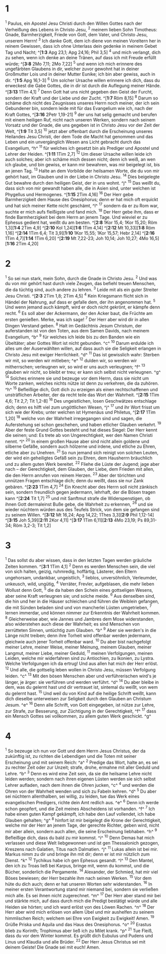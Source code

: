 # 1
<sup class='bibleverse'>1</sup> Paulus, ein Apostel Jesu Christi durch den Willen Gottes nach der Verheißung des Lebens in Christo Jesu, <sup class='bibleverse'>2</sup> meinem lieben Sohn Timotheus: Gnade, Barmherzigkeit, Friede von Gott, dem Vater, und Christo Jesu, unserem Herrn! <sup class='bibleverse'>3</sup> Ich danke Gott, dem ich diene von meinen Voreltern her in reinem Gewissen, dass ich ohne Unterlass dein gedenke in meinem Gebet Tag und Nacht; ^[**1:3** Apg 23,1; Apg 24,16; Phil 3,5] <sup class='bibleverse'>4</sup> und mich verlangt, dich zu sehen, wenn ich denke an deine Tränen, auf dass ich mit Freude erfüllt würde; ^[**3:8** 2Mo 7,11; 2Mo 7,22] <sup class='bibleverse'>5</sup> und wenn ich mich erinnere des ungefärbten Glaubens in dir, welcher zuvor gewohnt hat in deiner Großmutter Lois und in deiner Mutter Eunike; ich bin aber gewiss, auch in dir. ^[**1:5** Apg 16,1-3] <sup class='bibleverse'>6</sup> Um solcher Ursache willen erinnere ich dich, dass du erweckest die Gabe Gottes, die in dir ist durch die Auflegung meiner Hände. ^[**3:13** 1Tim 4,1] <sup class='bibleverse'>7</sup> Denn Gott hat uns nicht gegeben den Geist der Furcht, sondern der Kraft und der Liebe und der Zucht. ^[**1:7** Röm 8,15] <sup class='bibleverse'>8</sup> Darum so schäme dich nicht des Zeugnisses unseres Herrn noch meiner, der ich sein Gebundener bin, sondern leide mit für das Evangelium wie ich, nach der Kraft Gottes, ^[**3:16** 2Petr 1,19-21] <sup class='bibleverse'>9</sup> der uns hat selig gemacht und berufen mit einem heiligen Ruf, nicht nach unseren Werken, sondern nach seinem Vorsatz und der Gnade, die uns gegeben ist in Christo Jesu vor der Zeit der Welt, ^[**1:9** Tit 3,5] <sup class='bibleverse'>10</sup> jetzt aber offenbart durch die Erscheinung unseres Heilandes Jesu Christi, der dem Tode die Macht hat genommen und das Leben und ein unvergänglich Wesen ans Licht gebracht durch das Evangelium, ^h^ <sup class='bibleverse'>11</sup> für welches ich gesetzt bin als Prediger und Apostel und Lehrer der Heiden. ^[**1:11** 1Tim 2,7] <sup class='bibleverse'>12</sup> Um dieser Ursache willen leide ich auch solches; aber ich schäme mich dessen nicht; denn ich weiß, an wen ich glaube, und bin gewiss, er kann mir bewahren, was mir beigelegt ist, bis an jenen Tag. <sup class='bibleverse'>13</sup> Halte an dem Vorbilde der heilsamen Worte, die du von mir gehört hast, im Glauben und in der Liebe in Christo Jesu. <sup class='bibleverse'>14</sup> Dies beigelegte Gut bewahre durch den heiligen Geist, der in uns wohnt. ^j^ <sup class='bibleverse'>15</sup> Das weißt du, dass sich von mir gewandt haben alle, die in Asien sind, unter welchen ist Phygellus und Hermogenes. ^[**1:15** 2Tim 4,16] <sup class='bibleverse'>16</sup> Der Herr gebe Barmherzigkeit dem Hause des Onesiphorus; denn er hat mich oft erquickt und hat sich meiner Kette nicht geschämt, ^l^ <sup class='bibleverse'>17</sup> sondern da er zu Rom war, suchte er mich aufs fleißigste und fand mich. <sup class='bibleverse'>18</sup> Der Herr gebe ihm, dass er finde Barmherzigkeit bei dem Herrn an jenem Tage. Und wieviel er zu Ephesus gedient hat, weißt du am besten.
 ^[**2:8** 1Kor 15,4; 1Kor 15,20; Röm 1,3][**1:4** 2Tim 4,9]  ^[**2:10** Kol 1,24][**1:6** 1Tim 4,14]  ^[**2:12** Mt 10,33][**1:8** Röm 1,16]  ^[**2:14** 1Tim 6,4; Tit 3,9][**1:10** 1Kor 15,55; 1Kor 15,57; Hebr 2,14]  ^[**2:16** 1Tim 4,7][**1:14** 1Tim 6,20]  ^[**2:19** Mt 7,22-23; Joh 10,14; Joh 10,27; 4Mo 16,5][**1:16** 2Tim 4,20]

# 2
<sup class='bibleverse'>1</sup> So sei nun stark, mein Sohn, durch die Gnade in Christo Jesu. <sup class='bibleverse'>2</sup> Und was du von mir gehört hast durch viele Zeugen, das befiehl treuen Menschen, die da tüchtig sind, auch andere zu lehren. <sup class='bibleverse'>3</sup> Leide mit als ein guter Streiter Jesu Christi. ^[**2:3** 2Tim 1,8; 2Tim 4,5] <sup class='bibleverse'>4</sup> Kein Kriegsmann flicht sich in Händel der Nahrung, auf dass er gefalle dem, der ihn angenommen hat. <sup class='bibleverse'>5</sup> Und wenn jemand auch kämpft, wird er doch nicht gekrönt, er kämpfe denn recht. <sup class='bibleverse'>6</sup> Es soll aber der Ackermann, der den Acker baut, die Früchte am ersten genießen. Merke, was ich sage! <sup class='bibleverse'>7</sup> Der Herr aber wird dir in allen Dingen Verstand geben. <sup class='bibleverse'>8</sup> Halt im Gedächtnis Jesum Christum, der auferstanden ist von den Toten, aus dem Samen Davids, nach meinem Evangelium, ^b^ <sup class='bibleverse'>9</sup> für welches ich leide bis zu den Banden wie ein Übeltäter; aber Gottes Wort ist nicht gebunden. ^c^ <sup class='bibleverse'>10</sup> Darum erdulde ich alles um der Auserwählten willen, auf dass auch sie die Seligkeit erlangen in Christo Jesu mit ewiger Herrlichkeit. ^d^ <sup class='bibleverse'>11</sup> Das ist gewisslich wahr: Sterben wir mit, so werden wir mitleben; ^e^ <sup class='bibleverse'>12</sup> dulden wir, so werden wir mitherrschen; verleugnen wir, so wird er uns auch verleugnen; ^f^ <sup class='bibleverse'>13</sup> glauben wir nicht, so bleibt er treu; er kann sich selbst nicht verleugnen. ^g^ <sup class='bibleverse'>14</sup> Solches erinnere sie und bezeuge vor dem Herrn, dass sie nicht um Worte zanken, welches nichts nütze ist denn zu verkehren, die da zuhören. ^h^ <sup class='bibleverse'>15</sup> Befleißige dich, Gott dich zu erzeigen als einen rechtschaffenen und unsträflichen Arbeiter, der da recht teile das Wort der Wahrheit. ^[**2:15** 1Tim 4,6; Tit 2,7; Tit 1,2-8] <sup class='bibleverse'>16</sup> Des ungeistlichen, losen Geschwätzes entschlage dich; denn es hilft viel zum ungöttlichen Wesen, ^j^ <sup class='bibleverse'>17</sup> und ihr Wort frisst um sich wie der Krebs; unter welchen ist Hymenäus und Philetus, ^[**2:17** 1Tim 1,20] <sup class='bibleverse'>18</sup> welche von der Wahrheit irregegangen sind und sagen, die Auferstehung sei schon geschehen, und haben etlicher Glauben verkehrt. <sup class='bibleverse'>19</sup> Aber der feste Grund Gottes besteht und hat dieses Siegel: Der Herr kennt die seinen; und: Es trete ab von Ungerechtigkeit, wer den Namen Christi nennt. ^l^ <sup class='bibleverse'>20</sup> In einem großen Hause aber sind nicht allein goldene und silberne Gefäße, sondern auch hölzerne und irdene, und etliche zu Ehren, etliche aber zu Unehren. <sup class='bibleverse'>21</sup> So nun jemand sich reinigt von solchen Leuten, der wird ein geheiligtes Gefäß sein zu Ehren, dem Hausherrn bräuchlich und zu allem guten Werk bereitet. <sup class='bibleverse'>22</sup> Fliehe die Lüste der Jugend; jage aber nach – der Gerechtigkeit, dem Glauben, der Liebe, dem Frieden mit allen, die den Herrn anrufen von reinem Herzen. <sup class='bibleverse'>23</sup> Aber der törichten und unnützen Fragen entschlage dich; denn du weißt, dass sie nur Zank gebären. ^[**2:23** 1Tim 4,7] <sup class='bibleverse'>24</sup> Ein Knecht aber des Herrn soll nicht zänkisch sein, sondern freundlich gegen jedermann, lehrhaft, der die Bösen tragen kann ^[**2:24** Tit 1,7] <sup class='bibleverse'>25</sup> und mit Sanftmut strafe die Widerspenstigen, ob ihnen Gott dermaleinst Buße gebe, die Wahrheit zu erkennen, <sup class='bibleverse'>26</sup> und sie wieder nüchtern würden aus des Teufels Strick, von dem sie gefangen sind zu seinem Willen.
  ^[**3:12** Mt 16,24; Apg 14,22; 1Thes 3,3][**2:9** Phil 1,12-14]  ^[**3:15** Joh 5,39][**2:11** 2Kor 4,11]  ^[**3:17** 1Tim 6,11][**2:13** 4Mo 23,19; Ps 89,31-34; Röm 3,2-3; Tit 1,2]       

# 3
<sup class='bibleverse'>1</sup> Das sollst du aber wissen, dass in den letzten Tagen werden gräuliche Zeiten kommen. ^[**3:1** 1Tim 4,1] <sup class='bibleverse'>2</sup> Denn es werden Menschen sein, die viel von sich halten, geizig, ruhmredig, hoffärtig, Lästerer, den Eltern ungehorsam, undankbar, ungeistlich, <sup class='bibleverse'>3</sup> lieblos, unversöhnlich, Verleumder, unkeusch, wild, ungütig, <sup class='bibleverse'>4</sup> Verräter, Frevler, aufgeblasen, die mehr lieben Wollust denn Gott, <sup class='bibleverse'>5</sup> die da haben den Schein eines gottseligen Wesens, aber seine Kraft verleugnen sie; und solche meide. <sup class='bibleverse'>6</sup> Aus denselben sind, die hin und her in die Häuser schleichen und führen die Weiblein gefangen, die mit Sünden beladen sind und von mancherlei Lüsten umgetrieben, <sup class='bibleverse'>7</sup> lernen immerdar, und können nimmer zur Erkenntnis der Wahrheit kommen. <sup class='bibleverse'>8</sup> Gleicherweise aber, wie Jannes und Jambres dem Mose widerstanden, also widerstehen auch diese der Wahrheit; es sind Menschen von zerrütteten Sinnen, untüchtig zum Glauben. ^b^ <sup class='bibleverse'>9</sup> Aber sie werden's in die Länge nicht treiben; denn ihre Torheit wird offenbar werden jedermann, gleichwie auch jener Torheit offenbar ward. <sup class='bibleverse'>10</sup> Du aber bist nachgefolgt meiner Lehre, meiner Weise, meiner Meinung, meinem Glauben, meiner Langmut, meiner Liebe, meiner Geduld, <sup class='bibleverse'>11</sup> meinen Verfolgungen, meinen Leiden, welche mir widerfahren sind zu Antiochien, zu Ikonien, zu Lystra. Welche Verfolgungen ich da ertrug! Und aus allen hat mich der Herr erlöst. <sup class='bibleverse'>12</sup> Und alle, die gottselig leben wollen in Christo Jesu, müssen Verfolgung leiden. ^c^ <sup class='bibleverse'>13</sup> Mit den bösen Menschen aber und verführerischen wird's je länger, je ärger: sie verführen und werden verführt. ^d^ <sup class='bibleverse'>14</sup> Du aber bleibe in dem, was du gelernt hast und dir vertrauet ist, sintemal du weißt, von wem du gelernt hast. <sup class='bibleverse'>15</sup> Und weil du von Kind auf die heilige Schrift weißt, kann dich dieselbe unterweisen zur Seligkeit durch den Glauben an Christum Jesum. ^e^ <sup class='bibleverse'>16</sup> Denn alle Schrift, von Gott eingegeben, ist nütze zur Lehre, zur Strafe, zur Besserung, zur Züchtigung in der Gerechtigkeit, ^f^ <sup class='bibleverse'>17</sup> dass ein Mensch Gottes sei vollkommen, zu allem guten Werk geschickt. ^g^ 
      

# 4
<sup class='bibleverse'>1</sup> So bezeuge ich nun vor Gott und dem Herrn Jesus Christus, der da zukünftig ist, zu richten die Lebendigen und die Toten mit seiner Erscheinung und mit seinem Reich: ^a^ <sup class='bibleverse'>2</sup> Predige das Wort, halte an, es sei zu rechter Zeit oder zur Unzeit; strafe, drohe, ermahne mit aller Geduld und Lehre. ^b^ <sup class='bibleverse'>3</sup> Denn es wird eine Zeit sein, da sie die heilsame Lehre nicht leiden werden; sondern nach ihren eigenen Lüsten werden sie sich selbst Lehrer aufladen, nach dem ihnen die Ohren jucken, ^c^ <sup class='bibleverse'>4</sup> und werden die Ohren von der Wahrheit wenden und sich zu Fabeln kehren. ^d^ <sup class='bibleverse'>5</sup> Du aber sei nüchtern allenthalben, sei willig, zu leiden, tue das Werk eines evangelischen Predigers, richte dein Amt redlich aus. ^e^ <sup class='bibleverse'>6</sup> Denn ich werde schon geopfert, und die Zeit meines Abscheidens ist vorhanden. ^f^ <sup class='bibleverse'>7</sup> Ich habe einen guten Kampf gekämpft, ich habe den Lauf vollendet, ich habe Glauben gehalten; ^g^ <sup class='bibleverse'>8</sup> hinfort ist mir beigelegt die Krone der Gerechtigkeit, welche mir der Herr an jenem Tage, der gerechte Richter, geben wird, nicht mir aber allein, sondern auch allen, die seine Erscheinung liebhaben. ^h^ <sup class='bibleverse'>9</sup> Befleißige dich, dass du bald zu mir kommst. ^i^ <sup class='bibleverse'>10</sup> Denn Demas hat mich verlassen und diese Welt liebgewonnen und ist gen Thessalonich gezogen, Kreszens nach Galatien, Titus nach Dalmatien. ^j^ <sup class='bibleverse'>11</sup> Lukas allein ist bei mir. Markus nimm zu dir und bringe ihn mit dir; denn er ist mir nützlich zum Dienst. ^k^ <sup class='bibleverse'>12</sup> Tychikus habe ich gen Ephesus gesandt. ^l^ <sup class='bibleverse'>13</sup> Den Mantel, den ich zu Troas ließ bei Karpus, bringe mit, wenn du kommst, und die Bücher, sonderlich die Pergamente. <sup class='bibleverse'>14</sup> Alexander, der Schmied, hat mir viel Böses bewiesen; der Herr bezahle ihm nach seinen Werken. <sup class='bibleverse'>15</sup> Vor dem hüte du dich auch; denn er hat unseren Worten sehr widerstanden. <sup class='bibleverse'>16</sup> In meiner ersten Verantwortung stand mir niemand bei, sondern sie verließen mich alle. Es sei ihnen nicht zugerechnet. ^m^ <sup class='bibleverse'>17</sup> Der Herr aber stand mir bei und stärkte mich, auf dass durch mich die Predigt bestätigt würde und alle Heiden sie hörten; und ich ward erlöst von des Löwen Rachen. ^n^ <sup class='bibleverse'>18</sup> Der Herr aber wird mich erlösen von allem Übel und mir aushelfen zu seinem himmlischen Reich; welchem sei Ehre von Ewigkeit zu Ewigkeit! Amen. <sup class='bibleverse'>19</sup> Grüße Priska und Aquila und das Haus des Onesiphorus. ^o^ <sup class='bibleverse'>20</sup> Erastus blieb zu Korinth; Trophimus aber ließ ich zu Milet krank. ^p^ <sup class='bibleverse'>21</sup> Tue Fleiß, dass du vor dem Winter kommst. Es grüßt dich Eubulus und Pudens und Linus und Klaudia und alle Brüder. <sup class='bibleverse'>22</sup> Der Herr Jesus Christus sei mit deinem Geiste! Die Gnade sei mit euch! Amen.